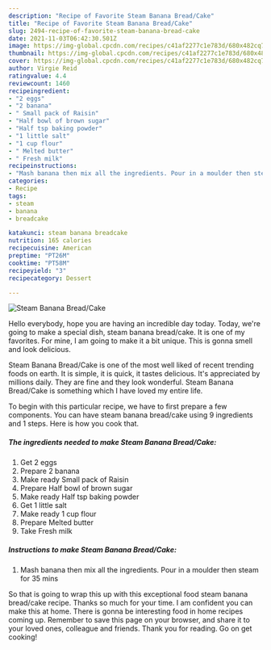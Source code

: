 ```yaml
---
description: "Recipe of Favorite Steam Banana Bread/Cake"
title: "Recipe of Favorite Steam Banana Bread/Cake"
slug: 2494-recipe-of-favorite-steam-banana-bread-cake
date: 2021-11-03T06:42:30.501Z
image: https://img-global.cpcdn.com/recipes/c41af2277c1e783d/680x482cq70/steam-banana-breadcake-recipe-main-photo.jpg
thumbnail: https://img-global.cpcdn.com/recipes/c41af2277c1e783d/680x482cq70/steam-banana-breadcake-recipe-main-photo.jpg
cover: https://img-global.cpcdn.com/recipes/c41af2277c1e783d/680x482cq70/steam-banana-breadcake-recipe-main-photo.jpg
author: Virgie Reid
ratingvalue: 4.4
reviewcount: 1460
recipeingredient:
- "2 eggs"
- "2 banana"
- " Small pack of Raisin"
- "Half bowl of brown sugar"
- "Half tsp baking powder"
- "1 little salt"
- "1 cup flour"
- " Melted butter"
- " Fresh milk"
recipeinstructions:
- "Mash banana then mix all the ingredients. Pour in a moulder then steam for 35 mins"
categories:
- Recipe
tags:
- steam
- banana
- breadcake

katakunci: steam banana breadcake 
nutrition: 165 calories
recipecuisine: American
preptime: "PT26M"
cooktime: "PT58M"
recipeyield: "3"
recipecategory: Dessert

---
```



![Steam Banana Bread/Cake](https://img-global.cpcdn.com/recipes/c41af2277c1e783d/680x482cq70/steam-banana-breadcake-recipe-main-photo.jpg)

Hello everybody, hope you are having an incredible day today. Today, we're going to make a special dish, steam banana bread/cake. It is one of my favorites. For mine, I am going to make it a bit unique. This is gonna smell and look delicious.

Steam Banana Bread/Cake is one of the most well liked of recent trending foods on earth. It is simple, it is quick, it tastes delicious. It's appreciated by millions daily. They are fine and they look wonderful. Steam Banana Bread/Cake is something which I have loved my entire life.




To begin with this particular recipe, we have to first prepare a few components. You can have steam banana bread/cake using 9 ingredients and 1 steps. Here is how you cook that.

<!--inarticleads1-->

##### The ingredients needed to make Steam Banana Bread/Cake:

1. Get 2 eggs
1. Prepare 2 banana
1. Make ready  Small pack of Raisin
1. Prepare Half bowl of brown sugar
1. Make ready Half tsp baking powder
1. Get 1 little salt
1. Make ready 1 cup flour
1. Prepare  Melted butter
1. Take  Fresh milk




<!--inarticleads2-->

##### Instructions to make Steam Banana Bread/Cake:

1. Mash banana then mix all the ingredients. Pour in a moulder then steam for 35 mins




So that is going to wrap this up with this exceptional food steam banana bread/cake recipe. Thanks so much for your time. I am confident you can make this at home. There is gonna be interesting food in home recipes coming up. Remember to save this page on your browser, and share it to your loved ones, colleague and friends. Thank you for reading. Go on get cooking!
